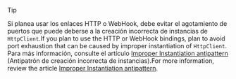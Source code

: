 > [!TIP]
>
> <span data-ttu-id="921ba-101">Si planea usar los enlaces HTTP o WebHook, debe evitar el agotamiento de puertos que puede deberse a la creación incorrecta de instancias de `HttpClient`.</span><span class="sxs-lookup"><span data-stu-id="921ba-101">If you plan to use the HTTP or WebHook bindings, plan to avoid port exhaustion that can be caused by improper instantiation of `HttpClient`.</span></span> <span data-ttu-id="921ba-102">Para más información, consulte el artículo [Improper Instantiation antipattern](https://docs.microsoft.com/en-us/azure/architecture/antipatterns/improper-instantiation/) (Antipatrón de creación incorrecta de instancias).</span><span class="sxs-lookup"><span data-stu-id="921ba-102">For more information, review the article [Improper Instantiation antipattern](https://docs.microsoft.com/en-us/azure/architecture/antipatterns/improper-instantiation/).</span></span>
>
